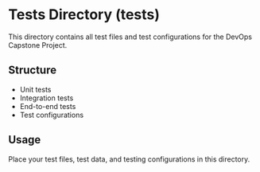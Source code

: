 # Tests Directory (tests)

This directory contains all test files and test configurations for the DevOps Capstone Project.

## Structure
- Unit tests
- Integration tests
- End-to-end tests
- Test configurations

## Usage
Place your test files, test data, and testing configurations in this directory.
